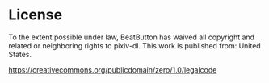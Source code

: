 # License

To the extent possible under law, BeatButton has waived all copyright and related or neighboring rights to pixiv-dl.
This work is published from: United States.

https://creativecommons.org/publicdomain/zero/1.0/legalcode
